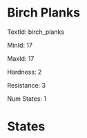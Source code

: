 # Birch Planks

TextId: birch_planks

MinId: 17

MaxId: 17

Hardness: 2

Resistance: 3


Num States: 1

# States
```

```